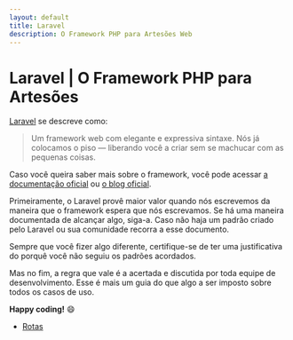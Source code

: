 ```yaml
---
layout: default
title: Laravel
description: O Framework PHP para Artesões Web
---
```


# Laravel | O Framework PHP para Artesões

[Laravel](https://laravel.com/) se descreve como:

> Um framework web com elegante e expressiva sintaxe. Nós já colocamos o piso — liberando você a criar sem se machucar com as pequenas coisas.

Caso você queira saber mais sobre o framework, você pode acessar [a documentação oficial](https://laravel.com/docs/master) ou [o blog oficial](https://laravel-news.com).

Primeiramente, o Laravel provê maior valor quando nós escrevemos da maneira que o framework espera que nós escrevamos. Se há uma maneira documentada de alcançar algo, siga-a. Caso não haja um padrão criado pelo Laravel ou sua comunidade recorra a esse documento.

Sempre que você fizer algo diferente, certifique-se de ter uma justificativa do porquê você não seguiu os padrões acordados.

Mas no fim, a regra que vale é a acertada e discutida por toda equipe de desenvolvimento. Esse é mais um guia do que algo a ser imposto sobre todos os casos de uso.

**Happy coding!** :smile:

- [Rotas](./routes)
